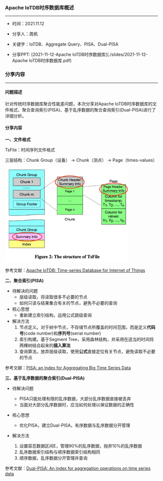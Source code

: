 ### Apache IoTDB时序数据库概述

------

- 时间：2021.11.12

- 分享人：周帆
- 关键字：IoTDB、Aggregate Query、PISA、Dual-PISA

- 分享PPT: [2021-11-12-Apache IoTDB时序数据库](./slides/2021-11-12-Apache IoTDB时序数据库.pdf)

### 分享内容

------

#### 问题描述

针对传统时序数据库聚合性能差问题，本次分享对Apache IoTDB时序数据库的文件格式、聚合查询索引(PISA)、基于乱序数据的聚合查询索引(Dual-PISA)进行了详细分析。

#### 分享内容

**一、文件格式**

TsFile：时间序列文件格式

三层结构：Chunk Group（设备） -> Chunk（测点） -> Page（times-values）

<img src="./imgs/image-20211210154744416.png" alt="image-20211210154744416" style="zoom:60%;" />

参考文献：[Apache IoTDB: Time-series Database for Internet of Things ](https://www.vldb.org/pvldb/vol13/p2901-wang.pdf)



**二、聚合索引(PISA)**

- 待解决的问题
  - 层级读取，将读取很多不必要的节点
  - 如何只读与结果集合有关的节点，避免不必要的查询
- 核心思想
  - 重新建立索引结构，运用公式跳级查询
- 解决方法
  1. 节点定义。对于树中节点，不存储节点所覆盖的时间范围，而是定义**代码号**(code number)和**序列号**(serial number)
  2. 索引构建。基于Segment Tree，采用森林结构，并采用在适当的时间将两棵树结合起来的**插入算法**
  3. 查询算法。放弃层级读取，使用**公式**直接定位有关节点，避免读取不必要的节点

参考文献：[PISA: an Index for Aggregating Big Time Series Data](https://dl.acm.org/doi/pdf/10.1145/2983323.2983775)



**三、基于乱序数据的聚合索引(Dual-PISA)**

- 待解决问题
  - PISA只能处理有限的乱序数据，大部分乱序数据直接被丢弃
  - 当面对大部分乱序数据时，应当如何处理以保证数据的正确性
- 核心思想
  - 优化PISA，建立Dual-PISA，有序数据与乱序数据分开管理

- 解决方法
  1. 设置容忍数据区间E，管理90%的乱序数据，抛弃10%的乱序数据
  2. 乱序数据索引结构与顺序数据索引结构相同
  3. 顺序数据，乱序数据分开管理并查询

参考文献：[Dual-PISA: An index for aggregation operations on time series data](https://www.sciencedirect.com/science/article/pii/S0306437918305489)
